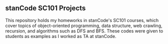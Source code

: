 ## stanCode SC101 Projects
This repository holds my homeworks in stanCode's SC101 courses, which cover topics of object-oriented programming, data structure, web crawling, recursion, and algorithms such as DFS and BFS.
These codes were given to students as examples as I worked as TA at stanCode.
